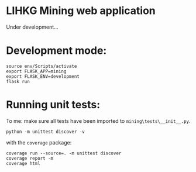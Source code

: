 # LIHKG Mining web application

Under development...

# Development mode:

```shell
source env/Scripts/activate
export FLASK_APP=mining
export FLASK_ENV=development
flask run
```


# Running unit tests:

To me: make sure all tests have been imported to ```mining\tests\__init__.py```.

```shell
python -m unittest discover -v
```

with the ```coverage``` package:
```shell
coverage run --source=. -m unittest discover
coverage report -m
coverage html
```